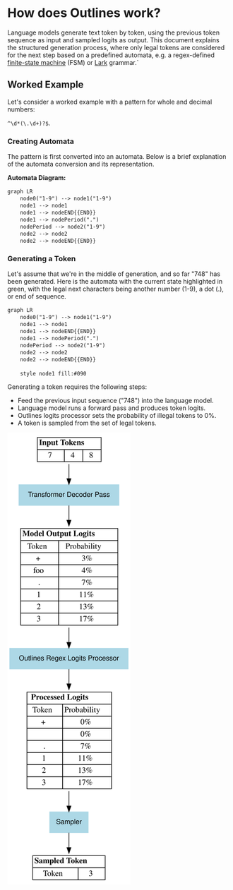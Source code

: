 # How does Outlines work?


Language models generate text token by token, using the previous token sequence as input and sampled logits as output. This document explains the structured generation process, where only legal tokens are considered for the next step based on a predefined automata, e.g. a regex-defined [finite-state machine](https://en.wikipedia.org/wiki/Finite-state_machine) (FSM) or [Lark](https://lark-parser.readthedocs.io/en/stable/) grammar.`


## Worked Example

Let's consider a worked example with a pattern for whole and decimal numbers:

`^\d*(\.\d+)?$`.

### Creating Automata

The pattern is first converted into an automata. Below is a brief explanation of the automata conversion and its representation.

**Automata Diagram:**

```mermaid
graph LR
    node0("1-9") --> node1("1-9")
    node1 --> node1
    node1 --> nodeEND{{END}}
    node1 --> nodePeriod(".")
    nodePeriod --> node2("1-9")
    node2 --> node2
    node2 --> nodeEND{{END}}
```

### Generating a Token

Let's assume that we're in the middle of generation, and so far "748" has been generated. Here is the automata with the current state highlighted in green, with the legal next characters being another number (1-9), a dot (.), or end of sequence.

```mermaid
graph LR
    node0("1-9") --> node1("1-9")
    node1 --> node1
    node1 --> nodeEND{{END}}
    node1 --> nodePeriod(".")
    nodePeriod --> node2("1-9")
    node2 --> node2
    node2 --> nodeEND{{END}}

    style node1 fill:#090
```

Generating a token requires the following steps:

- Feed the previous input sequence ("748") into the language model.
- Language model runs a forward pass and produces token logits.
- Outlines logits processor sets the probability of illegal tokens to 0%.
- A token is sampled from the set of legal tokens.

![Generation and Logits Processing Flow Chart](../../assets/images/logits_processing_diagram.svg)
